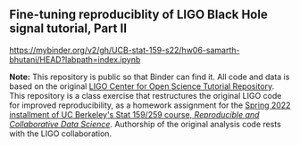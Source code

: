 ## Fine-tuning reproduciblity of LIGO Black Hole signal tutorial, Part II

https://mybinder.org/v2/gh/UCB-stat-159-s22/hw06-samarth-bhutani/HEAD?labpath=index.ipynb

**Note:** This repository is public so that Binder can find it. All code and data is based on the original [LIGO Center for Open Science Tutorial Repository](https://github.com/losc-tutorial/LOSC_Event_tutorial). This repository is a class exercise that restructures the original LIGO code for improved reproducibility, as a homework assignment for the [Spring 2022 installment of UC Berkeley's Stat 159/259 course, _Reproducible and Collaborative Data Science_](https://ucb-stat-159-s22.github.io). Authorship of the original analysis code rests with the LIGO collaboration.
